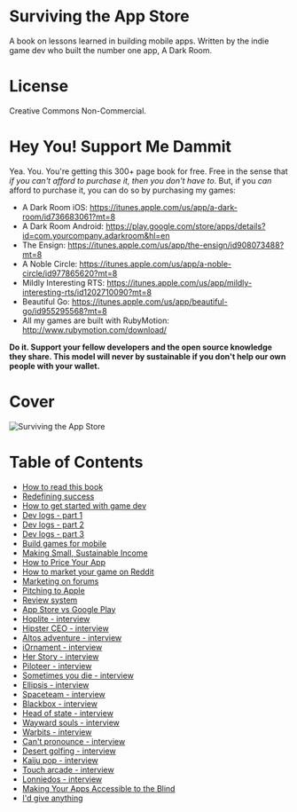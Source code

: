 # Surviving the App Store

A book on lessons learned in building mobile apps. Written by the indie game dev who built the number one app, A Dark Room.

# License

Creative Commons Non-Commercial.

# Hey You! Support Me Dammit

Yea. You. You're getting this 300+ page book for free. Free in the sense that _if you can't afford to purchase it, then you don't have to_. But, if you _can_ afford to purchase it, you can do so by purchasing my games:

- A Dark Room iOS: https://itunes.apple.com/us/app/a-dark-room/id736683061?mt=8
- A Dark Room Android: https://play.google.com/store/apps/details?id=com.yourcompany.adarkroom&hl=en
- The Ensign: https://itunes.apple.com/us/app/the-ensign/id908073488?mt=8
- A Noble Circle: https://itunes.apple.com/us/app/a-noble-circle/id977865620?mt=8
- Mildly Interesting RTS: https://itunes.apple.com/us/app/mildly-interesting-rts/id1202710090?mt=8
- Beautiful Go: https://itunes.apple.com/us/app/beautiful-go/id955295568?mt=8
- All my games are built with RubyMotion: http://www.rubymotion.com/download/

**Do it. Support your fellow developers and the open source knowledge they share. This model will never by sustainable if you don't help our own people with your wallet.**

# Cover

![Surviving the App Store](cover.png?raw=true)

# Table of Contents

- [How to read this book](manuscript/how-to-read-this-book.md)
- [Redefining success](manuscript/redefining-succes.md)
- [How to get started with game dev](manuscript/how-to-get-started-with-gamedev.md)
- [Dev logs - part 1](manuscript/dev-logs.md)
- [Dev logs - part 2](manuscript/dev-logs-part-2.md)
- [Dev logs - part 3](manuscript/dev-logs-part-3.md)
- [Build games for mobile](manuscript/build-games-for-mobile.md)
- [Making Small, Sustainable Income](manuscript/small-money.md)
- [How to Price Your App](manuscript/how-to-price-your-app.md)
- [How to market your game on Reddit](manuscript/how-to-market-your-game-on-reddit.md)
- [Marketing on forums](manuscript/marketing-on-forums.md)
- [Pitching to Apple](manuscript/pitching-to-apple.md)
- [Review system](manuscript/review-system.md)
- [App Store vs Google Play](manuscript/app-store-vs-google-play.md)
- [Hoplite - interview](manuscript/hoplite-interview.md)
- [Hipster CEO - interview](manuscript/hipster-ceo-interview.md)
- [Altos adventure - interview](manuscript/altos-adventure-interview.md)
- [iOrnament - interview](manuscript/iornament-interview.md)
- [Her Story - interview](manuscript/her-story-interview.md)
- [Piloteer - interview](manuscript/piloteer-interview.md)
- [Sometimes you die - interview](manuscript/sometimes-you-die-interview.md)
- [Ellipsis - interview](manuscript/ellipsis-interview.md)
- [Spaceteam - interview](manuscript/spaceteam-interview.md)
- [Blackbox - interview](manuscript/blackbox-interview.md)
- [Head of state - interview](manuscript/head-of-state-interview.md)
- [Wayward souls - interview](manuscript/wayward-souls-interview.md)
- [Warbits - interview](manuscript/warbits-interview.md)
- [Can't pronounce - interview](manuscript/cant-pronouce-interview.md)
- [Desert golfing - interview](manuscript/desert-golfing-interview.md)
- [Kaiju pop - interview](manuscript/kaiju-pop-interview.md)
- [Touch arcade - interview](manuscript/touch-arcade-interview.md)
- [Lonniedos - interview](manuscript/lonniedos-interview.md)
- [Making Your Apps Accessible to the Blind](manuscript/blind.md)
- [I'd give anything](manuscript/id-give-anything.md)
